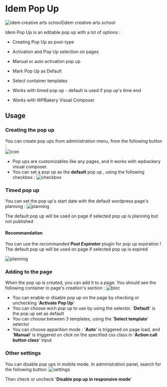 # Idem Pop Up

![idem creative arts school|idem creative arts school](http://www.lidem.eu/wp-content/uploads/Logo_Lidem_20172.png)

  

Idem Pop Up is an editable pop up with a lot of options :

  

- Creating Pop Up as post-type

- Activation and Pop Up selection on pages

- Manual or auto activation pop up

- Mark Pop Up as Default

- Select container templates

- Works with timed pop up - default is used if pop up's time end

- Works with WPBakery Visual Composer

## Usage

### Creating the pop up
You can create pop ups from administration menu, from the following button :   
![icon](http://s729847750.onlinehome.fr/sites/vitrine/wp-content/plugins/idem-pop-up/docs/popup-1.jpg)

- Pop ups are customizables like any pages, and it works with wpbackery visual composer.
- You can set a pop up as the **default** pop up , using the following checkbox : 
![checkbox](http://s729847750.onlinehome.fr/sites/vitrine/wp-content/plugins/idem-pop-up/docs/popup-4.jpg)


### Timed pop up
You can set the pop up's start date with the default wordpress page's planning :
![planning](http://s729847750.onlinehome.fr/sites/vitrine/wp-content/plugins/idem-pop-up/docs/popup-6.jpg)

The default pop up will be used on page if selected pop up is planning but not published

#### Recommandation
You can use the recommanded ***Post Expirator*** plugin for pop up expiration !
The default pop up will be used on page if selected pop up is expired

![planning](http://s729847750.onlinehome.fr/sites/vitrine/wp-content/plugins/idem-pop-up/docs/popup-5.jpg)

### Adding to the page
When the pop up is created, you can add it to a page. You should see the following container in page's creation's section : 
![bloc](http://s729847750.onlinehome.fr/sites/vitrine/wp-content/plugins/idem-pop-up/docs/popup-3.jpg)

- You can enable or disable pop up on the page by checking or unchecking '**Activate Pop Up**'
- You can choose wich pop up to use by using the selector. '**Default**' is the pop up set as default
- You can choose between 3 templates, using the '**Select template**' selector
- You can choose apparition mode : '**Auto**' is triggered on page load, and '**Manual**' is triggered on click on the specified css class in '**Action call button class**' input

### Other settings
You can disable pop ups in mobile mode. In administration panel, search for the following button:
![settings](http://s729847750.onlinehome.fr/sites/vitrine/wp-content/plugins/idem-pop-up/docs/popup-2.jpg)

Then check or uncheck '**Disable pop up in responsive mode**'
